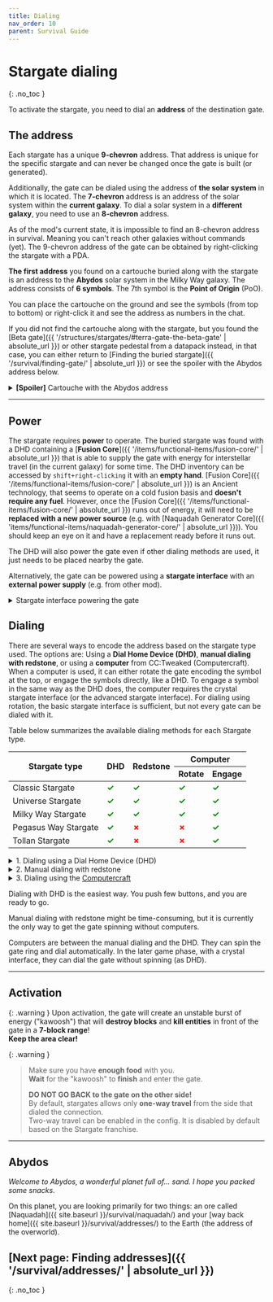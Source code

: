 ```yaml
---
title: Dialing
nav_order: 10
parent: Survival Guide
---
```


# Stargate dialing
{: .no_toc }

To activate the stargate, you need to dial an **address** of the destination gate.


## The address

[//]: # (TODO: maybe remove the address description from here and just provide a link to explanation)

Each stargate has a unique **9-chevron** address.
That address is unique for the specific stargate and can never be changed once the gate is built (or generated).

Additionally, the gate can be dialed using the address of **the solar system** in which it is located.
The **7-chevron** address is an address of the solar system within the **current galaxy**.
To dial a solar system in a **different galaxy**, you need to use an **8-chevron** address.

As of the mod's current state, it is impossible to find an 8-chevron address in survival.
Meaning you can't reach other galaxies without commands (yet).
The 9-chevron address of the gate can be obtained by right-clicking the stargate with a PDA.

**The first address** you found on a cartouche buried along with the stargate is an address to the **Abydos** solar system in the Milky Way galaxy.
The address consists of **6&nbsp;symbols**.
The 7th symbol is the **Point of Origin** (PoO).

[//]: # (TODO: add link to further addressing system explanation)

You can place the cartouche on the ground and see the symbols (from top to bottom)
or right-click it and see the address as numbers in the chat.

If you did not find the cartouche along with the stargate, but you found the
[Beta gate]({{ '/structures/stargates/#terra-gate-the-beta-gate' | absolute_url }})
or other stargate pedestal from a datapack instead,
in that case, you can either return to 
[Finding the buried stargate]({{ '/survival/finding-gate/' | absolute_url }}) 
or see the spoiler with the Abydos address below.

<details markdown="block">
<summary><b>[Spoiler]</b> Cartouche with the Abydos address</summary>
![Cartouche with the Abydos address]({{ site.baseurl }}/assets/img/survival/cartouche_abydos_address.png)
{: .max-width-512 }

Its number representation is `-26-6-14-31-11-29-`.
</details>

___

## Power
The stargate requires **power** to operate.
The buried stargate was found with a DHD containing a [**Fusion Core**]({{ '/items/functional-items/fusion-core/' | absolute_url }}) 
that is able to supply the gate with energy
for interstellar travel (in the current galaxy) for some time.
The DHD inventory can be accessed by `shift+right-clicking` it with an **empty hand**.
[Fusion Core]({{ '/items/functional-items/fusion-core/' | absolute_url }}) 
is an Ancient technology, that seems to operate on a cold fusion basis and **doesn't require any fuel**.
However, once the 
[Fusion Core]({{ '/items/functional-items/fusion-core/' | absolute_url }}) 
runs out of energy, it will need to be **replaced with a new power source** (e.g. with 
[Naquadah Generator Core]({{ 'items/functional-items/naquadah-generator-core/' | absolute_url }})).
You should keep an eye on it and have a replacement ready before it runs out.

The DHD will also power the gate even if other dialing methods are used, it just needs to be placed nearby the gate.

Alternatively, the gate can be powered using a **stargate interface** with an **external power supply** (e.g. from other mod).

<details markdown="block">
<summary>Stargate interface powering the gate</summary>
![Stargate interface powering the gate]({{ site.baseurl }}/assets/img/survival/stargate_interface_power.png)
{: .max-width-512 }

The stargate interface must face the gate (the black side facing away from the gate).
And there must be a power supply connected to the interface from any side.
The image shows an energy cube from Mekanism connected to the interface with a universal cable.
</details>


## Dialing

There are several ways to encode the address based on the stargate type used.
The options are: Using a **Dial Home Device (DHD)**, **manual dialing with redstone**, or using a **computer** from CC:Tweaked (Computercraft).
When a computer is used, it can either rotate the gate encoding the symbol at the top, or engage the symbols directly, like a DHD.
To engage a symbol in the same way as the DHD does, the computer requires the crystal stargate interface (or the advanced stargate interface).
For dialing using rotation, the basic stargate interface is sufficient, but not every gate can be dialed with it.

Table below summarizes the available dialing methods for each Stargate type.

<style>
.tick::before {
    content: "✓";
    color: green;
    font-weight: bold;
}
.cross::before {
    content: "✗";
    color: red;
    font-weight: bold;
}
</style>

[//]: # (TODO: Add links to stargate interfaces in the table below)

<table class="text-center">
    <thead>
        <tr>
            <th rowspan="2">Stargate type</th>
            <th rowspan="2">DHD</th>
            <th rowspan="2">Redstone</th>
            <th colspan="2">Computer</th>
        </tr>
        <tr>
            <th>Rotate</th>
            <th>Engage</th>
        </tr>
    </thead>
    <tbody class="td-bold">
        <tr>
            <td>Classic Stargate</td>
            <td class="tick"></td>
            <td class="tick"></td>
            <td class="tick"></td>
            <td class="tick"></td>
        </tr>
        <tr>
            <td>Universe Stargate</td>
            <td class="tick"></td>
            <td class="tick"></td>
            <td class="tick"></td>
            <td class="tick"></td>
        </tr>
        <tr>
            <td>Milky Way Stargate</td>
            <td class="tick"></td>
            <td class="tick"></td>
            <td class="tick"></td>
            <td class="tick"></td>
        </tr>
        <tr>
            <td>Pegasus Way Stargate</td>
            <td class="tick"></td>
            <td class="cross"></td>
            <td class="cross"></td>
            <td class="tick"></td>
        </tr>
        <tr>
            <td>Tollan Stargate</td>
            <td class="tick"></td>
            <td class="cross"></td>
            <td class="cross"></td>
            <td class="tick"></td>
        </tr>
    </tbody>
</table>

<details markdown="block" id="dialing-using-a-dial-home-device-dhd">
<summary>1. Dialing using a Dial Home Device (DHD)</summary>

<details id="dialing-using-a-dial-home-device-dhd-youtube-video">
<summary><b>[Spoiler]</b> Youtube video</summary>
{% include youtubePlayer.html id="NRQBZ53qCYM" %}
</details>

![DHD GUI]({{ site.baseurl }}/assets/img/survival/dhd_gui.png)
{: .max-width-512 .m-auto .d-flex .flex-justify-around }

1. First, place down the gate, and then place DHD anywhere near it.  
The DHD with a single [communication crystal](/stargate-technology/crystals/dhd-crystals/#communication-crystal) 
is able to connect to the gate within a **32-block range**.
2. Right-click the DHD and **enter the address** (the order of the numbers matters).
3. Finally, click the **big red button** in the middle to encode the Point of Origin (symbol 0) and activate the gate.

</details>

<details markdown="block" id="manual-dialing-with-redstone">
<summary>2. Manual dialing with redstone</summary>

<details>
<summary><b>[Spoiler]</b> Youtube video</summary>
{% include youtubePlayer.html id="Pu3V4u2MGJs" %}
</details>

Classic, Universe, and Milky Way stargates react to the redstone signal. 
Other stargates (Tollan and Pegasus) cannot be dialed with redstone.  
When you place the gate, note the symbol under the top chevron, that is, the Point of Origin (PoO).
You will need it later. That is not a case for the Universe Stargate.

[//]: # (TODO: provide a link to universe stargate to show the redstone dialing)

| Redstone signal strength |         Action          |
|:------------------------:|:-----------------------:|
|            0             |         Nothing         |
|    less or equal to 6    | Anti-clockwise rotation |
|    more or equal to 7    |   Clockwise rotation    |
|       equal to 15        |      Open chevron       |
|   change from 15 to 0    |      Close chevron      |

To dial the Stargate with redstone,
provide [power](#power) to the gate with a DHD or stargate interface.
Use different redstone signal strengths to **spin the ring** and position the desired **symbol** under the **top chevron**.
You can see the symbols and their order on the **cartouche**.
Once the symbol is in place, use signal strength **15** to **open the chevron** and then cut the signal (change from 15 to 0) to **close the chevron**.
No other redstone signal must be present on the gate.
This way, the symbol will be **encoded**, and the next chevron will light up.

If you accidentally encoded a **wrong symbol**, you can encode the **Point of Origin** anytime,
resetting the gate (as the encoded address will be invalid).

Once you have encoded **all the symbols** from the address, encode the **Point of Origin** to activate the Stargate.

![Manual redstone dialing setup]({{ '/assets/img/survival/redstone_dialing.png' | absolute_url }})
{: .max-width-512 .m-auto .d-flex .flex-justify-around }

The observers in the image reacts to stone buttons resulting in two pulses moving the ring together by a single symbol.
</details>

<details markdown="block" id="dialing-with-computercraft">
<summary>3. Dialing using the <a href="https://tweaked.cc/" target="_blank">Computercraft</a></summary>

<details>
<summary><b>[Spoiler]</b> Youtube video</summary>
{% include youtubePlayer.html id="t6SBpAXBaUg" %}
</details>

Stargate can be dialed using any computer (basic or advanced) from the [CC:Tweaked](https://tweaked.cc/) mod.
First, you will need a way to connect the computer to the Stargate.
"Interfaces" act as computer peripherals and allow the computer to interact with the Stargate.

{% minecraft_recipe_crafting item:"sgjourney:basic_interface" %}

![Stargate setup with computer and interface]({{ site.baseurl }}/assets/img/computercraft/connecting_interface_to_computer.png)

Place the interface **facing the gate**,
ensuring that the **black side** is facing **away** from the gate.
The interface can be placed anywhere right next to the gate.
Then, place the computer next to the interface or connect it with a cable modem.
Don't forget to activate wired modems on both sides by right-clicking them.

The last thing you need is a **program** that will dial the gate.
The minimal example follows.
You can also check this [repository](https://github.com/Povstalec/StargateJourney-ComputerCraft-Programs) for more examples.
More complex programs with advanced features are [created by the community]({{ site.baseurl }}/#computercraft-scripts) and can also be found on the discord.

Let's make a minimal example of a program dialing the gate with a hardcoded address.  
To create a script, open the computer, enter the command `edit dial.lua`, and press `Enter`,
opening the editor where you can write code.  
Text after `--` is a comment and has no effect in the code, so you don't have to write it.  
This example is meant for a **Milky Way Stargate** and a **basic interface**.
```lua
-- find the connected peripheral basic_interface
interface = peripheral.find("basic_interface")

-- make sure that the address ends with the PoO (zero)
address = {26, 6, 14, 31, 11, 29, 0} -- Abydos address as example

-- this three commands will reset the gate
-- clear currently encoded symbols
interface.disconnectStargate()
-- close chevron if its open 
interface.closeChevron() 
-- clear symbol if it got encoded by closing the chevron
interface.disconnectStargate() 

-- now loop through the address and encode each symbol
for _, symbol in pairs(address) do
    -- tell the gate that it should spin the ring and position the symbol under the top chevron
    interface.rotateClockwise(symbol)
    -- now we need to wait for the gate to finish the rotation
    while (not interface.isCurrentSymbol(symbol)) do
        sleep(0) -- we do not want to do anything while waiting
    end
    
    sleep(1)
    interface.openChevron()
    sleep(1)
    -- you can either explicitly call encodeChevron as follows
    -- or skip it and the encoding will take place automatically on closeChevron
    -- that's the difference between three-phase encoding and two-phase encoding
    -- it's really just aesthetics
    interface.encodeChevron()
    sleep(1)
    interface.closeChevron()
    sleep(1)
end
```

And that's it: save the script, close the editor, and run it.  
> Press sequentially `Ctrl` (brings up menu), `Enter` (select save), `Ctrl` (brings up menu), `right arrow →` (move to exit option), `Enter` (select exit option),  
> and enter the command `dial` (the script's name).

The gate should now start dialing the address from the script.

If you see an error, check the spelling of the script and the [common errors section]({{ site.baseurl }}/computercraft/common_errors).

[//]: # (TODO: add link to more CC:T documentation)

</details>


Dialing with DHD is the easiest way.
You push few buttons, and you are ready to go.

Manual dialing with redstone might be time-consuming,
but it is currently the only way to get the gate spinning without computers.

Computers are between the manual dialing and the DHD.
They can spin the gate ring and dial automatically.
In the later game phase, with a crystal interface, they can dial the gate without spinning (as DHD).

___

## Activation

{: .warning }
Upon activation, the gate will create an unstable burst of energy ("kawoosh")
that will **destroy blocks** and **kill entities** in front of the gate in a **7-block range**!  
**Keep the area clear!**

{: .warning }
> Make sure you have **enough food** with you.  
> **Wait** for the "kawoosh" to **finish** and enter the gate.
>
> **DO NOT GO BACK to the gate on the other side!**  
> By default, stargates allows only **one-way travel** from the side that dialed the connection.  
> Two-way travel can be enabled in the config.
> It is disabled by default based on the Stargate franchise.

___

## Abydos
_Welcome to Abydos, a wonderful planet full of... sand. I hope you packed some snacks._

On this planet, you are looking primarily for two things:
an ore called [Naquadah]({{ site.baseurl }}/survival/naquadah/) 
and your [way back home]({{ site.baseurl }}/survival/addresses/) to the Earth (the address of the overworld).

## [Next page: Finding addresses]({{ '/survival/addresses/' | absolute_url }})
{: .no_toc }
